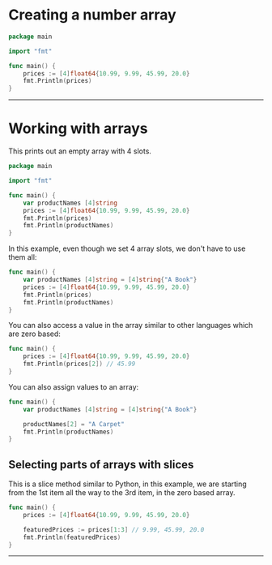 # Creating a number array

```go
package main

import "fmt"

func main() {
	prices := [4]float64{10.99, 9.99, 45.99, 20.0}
	fmt.Println(prices)
}
```

---

# Working with arrays

This prints out an empty array with 4 slots.

```go
package main

import "fmt"

func main() {
	var productNames [4]string
	prices := [4]float64{10.99, 9.99, 45.99, 20.0}
	fmt.Println(prices)
	fmt.Println(productNames)
}
```

In this example, even though we set 4 array slots, we don't have to use them all:

```go
func main() {
	var productNames [4]string = [4]string{"A Book"}
	prices := [4]float64{10.99, 9.99, 45.99, 20.0}
	fmt.Println(prices)
	fmt.Println(productNames)
}
```

You can also access a value in the array similar to other languages which are zero based:

```go
func main() {
	prices := [4]float64{10.99, 9.99, 45.99, 20.0}
	fmt.Println(prices[2]) // 45.99
}
```

You can also assign values to an array:

```go
func main() {
	var productNames [4]string = [4]string{"A Book"}

	productNames[2] = "A Carpet"
	fmt.Println(productNames)
}
```

## Selecting parts of arrays with slices

This is a slice method similar to Python, in this example, we are starting from the 1st item all the way to the 3rd item, in the zero based array.

```go
func main() {
	prices := [4]float64{10.99, 9.99, 45.99, 20.0}

	featuredPrices := prices[1:3] // 9.99, 45.99, 20.0
	fmt.Println(featuredPrices)
}
```

---
